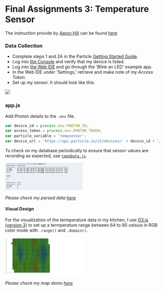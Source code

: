 # Final Assignments 3: Temperature Sensor

The instruction provide by [Aaron Hill](https://github.com/aaronxhill) can be found [here](https://github.com/visualizedata/data-structures/blob/master/final_assignment_3.md)

### Data Collection

- Complete steps 1 and 2A in the Particle [Getting Started Guide](https://docs.particle.io/guide/getting-started/start/photon/).  
- Log into [the Console](https://console.particle.io/) and verify that my device is listed.   
- Log into [the Web IDE](https://build.particle.io/) and go through the 'Blink an LED' example app.  
- In the Web IDE under 'Settings,' retrieve and make note of my *Access Token*.  
- Set up my sensor. It should look like this: 

<img src="https://github.com/yujunmjiang/data-structures-fall-19/blob/master/week08/image/sample-1.png" width="50%"/>

### app.js

Add Photon details to the `.env` file.

```javascript
var device_id = process.env.PHOTON_ID;
var access_token = process.env.PHOTON_TOKEN;
var particle_variable = 'tempsensor';
var device_url = 'https://api.particle.io/v1/devices/' + device_id + '/' + particle_variable + '?access_token=' + access_token;
```

To check on my database periodically to ensure that sensor values are recording as expected, use [`tempData.js`](https://github.com/yujunmjiang/data-structures-fall-19/blob/master/week09/tempData.js).

<img src="https://github.com/yujunmjiang/data-structures-fall-19/blob/master/week09/image/sample-3.png" width="50%"/>

*Please check my parsed data [here](http://34.228.80.227:8080/tsData)*

#### Visual Design

For the visualization of the termperature data in my kitchen, I use [D3.js (version 3)](https://github.com/d3/d3-3.x-api-reference/blob/master/API-Reference.md) to set up a termperature range between 64 to 80 celsius in RGB color mode with `.range()` and `.domain()`.

<img src="https://github.com/yujunmjiang/data-structures-fall-19/blob/master/final/image/demo-03.png" width="50%"/>

*Please check my map demo [here](http://34.228.80.227:8080/tsVis)*


